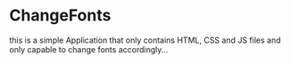 # ChangeFonts
this is a simple Application that only contains HTML, CSS and JS files and only capable to change fonts accordingly...

